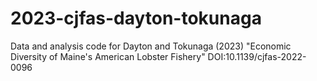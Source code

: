 # 2023-cjfas-dayton-tokunaga
Data and analysis code for Dayton and Tokunaga (2023) "Economic Diversity of Maine's American Lobster Fishery" DOI:10.1139/cjfas-2022-0096

